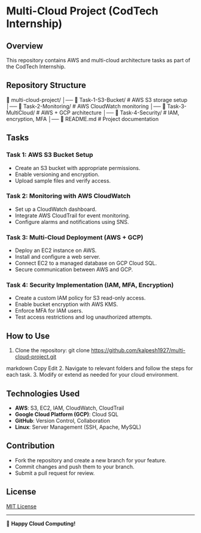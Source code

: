 # Multi-Cloud Project (CodTech Internship)

## Overview
This repository contains AWS and multi-cloud architecture tasks as part of the CodTech Internship.

## Repository Structure
📂 multi-cloud-project/ │── 📂 Task-1-S3-Bucket/ # AWS S3 storage setup │── 📂 Task-2-Monitoring/ # AWS CloudWatch monitoring │── 📂 Task-3-MultiCloud/ # AWS + GCP architecture │── 📂 Task-4-Security/ # IAM, encryption, MFA │── 📜 README.md # Project documentation



## Tasks
### Task 1: AWS S3 Bucket Setup
- Create an S3 bucket with appropriate permissions.
- Enable versioning and encryption.
- Upload sample files and verify access.

### Task 2: Monitoring with AWS CloudWatch
- Set up a CloudWatch dashboard.
- Integrate AWS CloudTrail for event monitoring.
- Configure alarms and notifications using SNS.

### Task 3: Multi-Cloud Deployment (AWS + GCP)
- Deploy an EC2 instance on AWS.
- Install and configure a web server.
- Connect EC2 to a managed database on GCP Cloud SQL.
- Secure communication between AWS and GCP.

### Task 4: Security Implementation (IAM, MFA, Encryption)
- Create a custom IAM policy for S3 read-only access.
- Enable bucket encryption with AWS KMS.
- Enforce MFA for IAM users.
- Test access restrictions and log unauthorized attempts.

## How to Use
1. Clone the repository:
git clone https://github.com/kalpesh1927/multi-cloud-project.git

markdown
Copy
Edit
2. Navigate to relevant folders and follow the steps for each task.
3. Modify or extend as needed for your cloud environment.

## Technologies Used
- **AWS**: S3, EC2, IAM, CloudWatch, CloudTrail
- **Google Cloud Platform (GCP)**: Cloud SQL
- **GitHub**: Version Control, Collaboration
- **Linux**: Server Management (SSH, Apache, MySQL)

## Contribution
- Fork the repository and create a new branch for your feature.
- Commit changes and push them to your branch.
- Submit a pull request for review.

## License
[MIT License](LICENSE)

---
🚀 **Happy Cloud Computing!**
